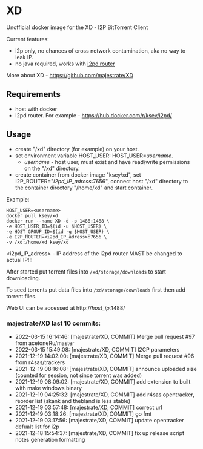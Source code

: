 # XD
Unofficial docker image for the XD - I2P BitTorrent Client

Current features:

* i2p only, no chances of cross network contamination, aka no way to leak IP.
* no java required, works with [i2pd router](https://github.com/purplei2p/i2pd)

More about XD - https://github.com/majestrate/XD

## Requirements

* host with docker
* i2pd router. For example - https://hub.docker.com/r/ksey/i2pd/

## Usage

* create "/xd" directory (for example) on your host.
* set environment variable HOST_USER: HOST_USER=*username*.
  - *username* - host user, must exist and have read/write permissions on the "/xd" directory.
* create container from docker image "ksey/xd", set I2P_ROUTER="*i2pd_IP_adress*:7656", connect host "/xd" directory to the container directory "/home/xd" and start container.

Example:
```
HOST_USER=<username>
docker pull ksey/xd
docker run --name XD -d -p 1488:1488 \
-e HOST_USER_ID=$(id -u $HOST_USER) \
-e HOST_GROUP_ID=$(id -g $HOST_USER) \
-e I2P_ROUTER=<i2pd_IP_adress>:7656 \
-v /xd:/home/xd ksey/xd

```
<i2pd_IP_adress> - IP address of the i2pd router MAST be changed to actual IP!!!

After started put torrent files into `/xd/storage/downloads` to start downloading.

To seed torrents put data files into `/xd/storage/downloads` first then add torrent files.

Web UI can be accessed at http://*host_ip*:1488/

### majestrate/XD last 10 commits:
* 2022-03-15 16:14:46: [majestrate/XD, COMMIT] Merge pull request #97 from acetoneRu/master
* 2022-03-15 15:49:08: [majestrate/XD, COMMIT] I2CP parameters
* 2021-12-19 14:02:00: [majestrate/XD, COMMIT] Merge pull request #96 from r4sas/trackers
* 2021-12-19 08:16:08: [majestrate/XD, COMMIT] announce uploaded size (counted for session, not since torrent was added)
* 2021-12-19 08:09:02: [majestrate/XD, COMMIT] add extension to built with make windows binary
* 2021-12-19 04:25:32: [majestrate/XD, COMMIT] add r4sas opentracker, reorder list (skank and thebland is less stable)
* 2021-12-19 03:57:48: [majestrate/XD, COMMIT] correct url
* 2021-12-19 03:18:26: [majestrate/XD, COMMIT] go fmt
* 2021-12-19 03:17:56: [majestrate/XD, COMMIT] update opentracker defualt list for i2p
* 2021-12-18 15:54:37: [majestrate/XD, COMMIT] fix up release script notes generation formatting
